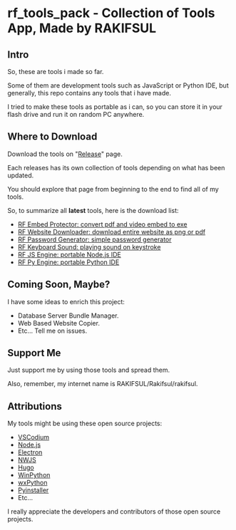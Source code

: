 # rf_tools_pack - Collection of Tools App, Made by RAKIFSUL

## Intro

So, these are tools i made so far.

Some of them are development tools such as JavaScript or Python IDE, but generally, this repo contains any tools that i have made.

I tried to make these tools as portable as i can, so you can store it in your flash drive and run it on random PC anywhere.

## Where to Download

Download the tools on "[Release](https://github.com/rakifsul/rf_tools_pack/releases)" page.

Each releases has its own collection of tools depending on what has been updated.

You should explore that page from beginning to the end to find all of my tools.

So, to summarize all **latest** tools, here is the download list:

-   [RF Embed Protector: convert pdf and video embed to exe](https://github.com/rakifsul/rf_tools_pack/releases/download/2024.06.14/rf_embed_protector_2024.06.14-2000.exe)
-   [RF Website Downloader: download entire website as png or pdf](https://github.com/rakifsul/rf_tools_pack/releases/download/2024.06.14/rf_website_downloader_2024.06.14-2000.exe)
-   [RF Password Generator: simple password generator](https://github.com/rakifsul/rf_tools_pack/releases/download/2024.06.14/rf_password_generator_2024.06.14-2000.exe)
-   [RF Keyboard Sound: playing sound on keystroke](https://github.com/rakifsul/rf_tools_pack/releases/download/2024.06.14/rf_keyboard_sound_2024.06.14-2000.exe)
-   [RF JS Engine: portable Node.js IDE](https://github.com/rakifsul/rf_tools_pack/releases/download/2024.06.14/rf_js_engine_2024.06.14-2000.exe)
-   [RF Py Engine: portable Python IDE](https://github.com/rakifsul/rf_tools_pack/releases/download/2024.06.14/rf_py_engine_2024.06.14-2000.exe)

## Coming Soon, Maybe?

I have some ideas to enrich this project:

-   Database Server Bundle Manager.
-   Web Based Website Copier.
-   Etc... Tell me on issues.

## Support Me

Just support me by using those tools and spread them.

Also, remember, my internet name is RAKIFSUL/Rakifsul/rakifsul.

## Attributions

My tools might be using these open source projects:

-   [VSCodium](https://github.com/VSCodium/vscodium)
-   [Node.js](https://github.com/nodejs)
-   [Electron](https://github.com/electron/electron)
-   [NWJS](https://github.com/nwjs/nw.js)
-   [Hugo](https://github.com/gohugoio/hugo)
-   [WinPython](https://github.com/winpython/winpython)
-   [wxPython](https://github.com/wxWidgets/Phoenix)
-   [Pyinstaller](https://github.com/pyinstaller/pyinstaller)
-   Etc...

I really appreciate the developers and contributors of those open source projects.
